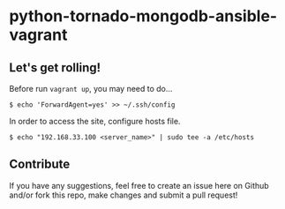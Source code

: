 # python-tornado-mongodb-ansible-vagrant

## Let's get rolling!

Before run ```vagrant up```, you may need to do...

```
$ echo 'ForwardAgent=yes' >> ~/.ssh/config
```

In order to access the site, configure hosts file.

```
$ echo "192.168.33.100 <server_name>" | sudo tee -a /etc/hosts
```

## Contribute

If you have any suggestions, feel free to create an issue here on Github and/or fork this repo, make changes and submit a pull request!

